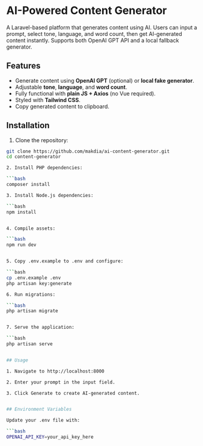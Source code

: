 # AI-Powered Content Generator

A Laravel-based platform that generates content using AI. Users can input a prompt, select tone, language, and word count, then get AI-generated content instantly. Supports both OpenAI GPT API and a local fallback generator.

## Features

- Generate content using **OpenAI GPT** (optional) or **local fake generator**.
- Adjustable **tone**, **language**, and **word count**.
- Fully functional with **plain JS + Axios** (no Vue required).
- Styled with **Tailwind CSS**.
- Copy generated content to clipboard.

## Installation

1. Clone the repository:

```bash
git clone https://github.com/makdia/ai-content-generator.git
cd content-generator

2. Install PHP dependencies:

```bash
composer install

3. Install Node.js dependencies:

```bash
npm install


4. Compile assets:

```bash
npm run dev


5. Copy .env.example to .env and configure:

```bash
cp .env.example .env
php artisan key:generate

6. Run migrations:

```bash
php artisan migrate


7. Serve the application:

```bash
php artisan serve  


## Usage

1. Navigate to http://localhost:8000

2. Enter your prompt in the input field.

3. Click Generate to create AI-generated content.


## Environment Variables

Update your .env file with:

```bash
OPENAI_API_KEY=your_api_key_here